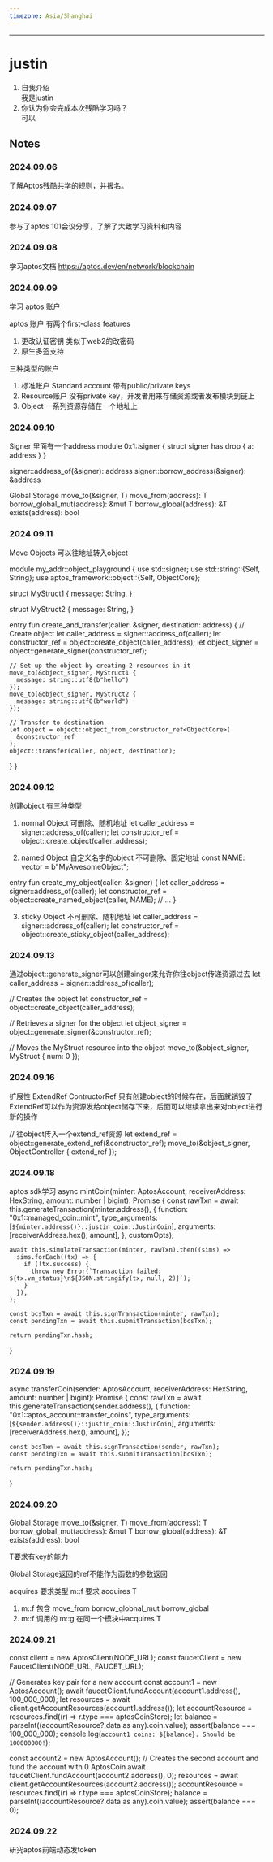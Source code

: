 ```yaml
---
timezone: Asia/Shanghai
---
```


---

# justin

1. 自我介绍 <br>
   我是justin
2. 你认为你会完成本次残酷学习吗？<br>
   可以

## Notes

<!-- Content_START -->

### 2024.09.06
了解Aptos残酷共学的规则，并报名。

### 2024.09.07
参与了aptos 101会议分享，了解了大致学习资料和内容

### 2024.09.08

学习aptos文档 https://aptos.dev/en/network/blockchain

### 2024.09.09

学习 aptos 账户

aptos 账户
有两个first-class features
1. 更改认证密钥 类似于web2的改密码
2. 原生多签支持

三种类型的账户
1. 标准账户 Standard account
带有public/private keys
2. Resource账户
没有private key，开发者用来存储资源或者发布模块到链上
3. Object
一系列资源存储在一个地址上

### 2024.09.10
Signer 里面有一个address
module 0x1::signer {
    struct signer has drop { a: address }
}

signer::address_of(&signer): address
signer::borrow_address(&signer): &address

Global Storage
move_to<T>(&signer, T)
move_from<T>(address): T
borrow_global_mut<T>(address): &mut T
borrow_global<T>(address): &T
exists<T>(address): bool

### 2024.09.11
Move Objects 
可以往地址转入object

module my_addr::object_playground {
  use std::signer;
  use std::string::{Self, String};
  use aptos_framework::object::{Self, ObjectCore};
  
  struct MyStruct1 {
    message: String,
  }
  
  struct MyStruct2 {
    message: String,
  }
 
  entry fun create_and_transfer(caller: &signer, destination: address) {
    // Create object
    let caller_address = signer::address_of(caller);
    let constructor_ref = object::create_object(caller_address);
    let object_signer = object::generate_signer(constructor_ref);
    
    // Set up the object by creating 2 resources in it
    move_to(&object_signer, MyStruct1 {
      message: string::utf8(b"hello")
    });
    move_to(&object_signer, MyStruct2 {
      message: string::utf8(b"world")
    });
 
    // Transfer to destination
    let object = object::object_from_constructor_ref<ObjectCore>(
      &constructor_ref
    );
    object::transfer(caller, object, destination);
  }
}

### 2024.09.12
创建object
有三种类型
1. normal Object 
可删除、随机地址
let caller_address = signer::address_of(caller);
let constructor_ref = object::create_object(caller_address);

2. named Object
自定义名字的object
不可删除、固定地址
const NAME: vector<u8> = b"MyAwesomeObject";

entry fun create_my_object(caller: &signer) {
    let caller_address = signer::address_of(caller);
    let constructor_ref = object::create_named_object(caller, NAME);
    // ...
}

3. sticky Object
不可删除、随机地址
let caller_address = signer::address_of(caller);
let constructor_ref = object::create_sticky_object(caller_address);

### 2024.09.13
通过object::generate_signer可以创建singer来允许你往object传递资源过去
let caller_address = signer::address_of(caller);

// Creates the object
let constructor_ref = object::create_object(caller_address);

// Retrieves a signer for the object
let object_signer = object::generate_signer(&constructor_ref);

// Moves the MyStruct resource into the object
move_to(&object_signer, MyStruct { num: 0 });

### 2024.09.16
扩展性 ExtendRef
ContructorRef 只有创建object的时候存在，后面就销毁了
ExtendRef可以作为资源发给object储存下来，后面可以继续拿出来对object进行新的操作

// 往object传入一个extend_ref资源
let extend_ref = object::generate_extend_ref(&constructor_ref);
move_to(&object_signer, ObjectController { extend_ref });

### 2024.09.18
aptos sdk学习
async mintCoin(minter: AptosAccount, receiverAddress: HexString, amount: number | bigint): Promise<string> {
    const rawTxn = await this.generateTransaction(minter.address(), {
      function: "0x1::managed_coin::mint",
      type_arguments: [`${minter.address()}::justin_coin::JustinCoin`],
      arguments: [receiverAddress.hex(), amount],
    }, customOpts);

    await this.simulateTransaction(minter, rawTxn).then((sims) =>
      sims.forEach((tx) => {
        if (!tx.success) {
          throw new Error(`Transaction failed: ${tx.vm_status}\n${JSON.stringify(tx, null, 2)}`);
        }
      }),
    );

    const bcsTxn = await this.signTransaction(minter, rawTxn);
    const pendingTxn = await this.submitTransaction(bcsTxn);

    return pendingTxn.hash;
  }

### 2024.09.19
async transferCoin(sender: AptosAccount, receiverAddress: HexString, amount: number | bigint): Promise<string> {
    const rawTxn = await this.generateTransaction(sender.address(), {
      function: "0x1::aptos_account::transfer_coins",
      type_arguments: [`${sender.address()}::justin_coin::JustinCoin`],
      arguments: [receiverAddress.hex(), amount],
    });

    const bcsTxn = await this.signTransaction(sender, rawTxn);
    const pendingTxn = await this.submitTransaction(bcsTxn);

    return pendingTxn.hash;
  }
  
### 2024.09.20
Global Storage
move_to<T>(&signer, T)
move_from<T>(address): T
borrow_global_mut<T>(address): &mut T
borrow_global<T>(address): &T
exists<T>(address): bool

T要求有key的能力

Global Storage返回的ref不能作为函数的参数返回

acquires 要求类型
m::f 要求 acquires T 
1. m::f 包含 move_from<T> borrow_globnal_mut<T> borrow_global<T>
2. m::f 调用的 m::g 在同一个模块中acquires T

### 2024.09.21
const client = new AptosClient(NODE_URL);
  const faucetClient = new FaucetClient(NODE_URL, FAUCET_URL);

  // Generates key pair for a new account
  const account1 = new AptosAccount();
  await faucetClient.fundAccount(account1.address(), 100_000_000);
  let resources = await client.getAccountResources(account1.address());
  let accountResource = resources.find((r) => r.type === aptosCoinStore);
  let balance = parseInt((accountResource?.data as any).coin.value);
  assert(balance === 100_000_000);
  console.log(`account1 coins: ${balance}. Should be 100000000!`);

  const account2 = new AptosAccount();
  // Creates the second account and fund the account with 0 AptosCoin
  await faucetClient.fundAccount(account2.address(), 0);
  resources = await client.getAccountResources(account2.address());
  accountResource = resources.find((r) => r.type === aptosCoinStore);
  balance = parseInt((accountResource?.data as any).coin.value);
  assert(balance === 0);

### 2024.09.22
研究aptos前端动态发token

<!-- Content_END -->
